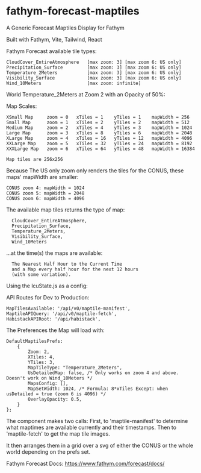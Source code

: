 # fathym-forecast-maptiles
A Generic Forecast Maptiles Display for Fathym

Built with Fathym, Vite, Tailwind, React

Fathym Forecast available tile types:

    CloudCover_EntireAtmosphere   [max zoom: 3] [max zoom 6: US only]
    Precipitation_Surface         [max zoom: 3] [max zoom 6: US only]
    Temperature_2Meters           [max zoom: 3] [max zoom 6: US only]
    Visibility_Surface            [max zoom: 3] [max zoom 6: US only]
    Wind_10Meters                 [max zoom: infinite]

World Temperature_2Meters at Zoom 2 with an Opacity of 50%:

Map Scales:

    XSmall Map     zoom = 0   xTiles = 1    yTiles = 1    mapWidth = 256
    Small Map      zoom = 1   xTiles = 2    yTiles = 2    mapWidth = 512
    Medium Map     zoom = 2   xTiles = 4    yTiles = 3    mapWidth = 1024
    Large Map      zoom = 3   xTiles = 8    yTiles = 6    mapWidth = 2048
    XLarge Map     zoom = 4   xTiles = 16   yTiles = 12   mapWidth = 4096
    XXLarge Map    zoom = 5   xTiles = 32   yTiles = 24   mapWidth = 8192
    XXXLarge Map   zoom = 6   xTiles = 64   yTiles = 48   mapWidth = 16384

    Map tiles are 256x256

Because The US only zoom only renders the tiles for the CONUS, these maps' mapWidth are smaller:
    
    CONUS zoom 4: mapWidth = 1024
    CONUS zoom 5: mapWidth = 2048
    CONUS zoom 6: mapWidth = 4096

The available map tiles returns the type of map:
    
      CloudCover_EntireAtmosphere,
      Precipitation_Surface,
      Temperature_2Meters,
      Visibility_Surface,
      Wind_10Meters
      
...at the time(s) the maps are available:
    
      The Nearest Half Hour to the Current Time
      and a Map every half hour for the next 12 hours
      (with some variation).

Using the lcuState.js as a config:

  API Routes for Dev to Production:

    MapTilesAvailable: '/api/v0/maptile-manifest',
    MaptileAPIQuery: '/api/v0/maptile-fetch',
    HabistackAPIRoot: '/api/habistack',

  The Preferences the Map will load with:
  
    DefaultMaptilesPrefs: 
        {
            Zoom: 2,
            XTiles: 4,
            YTiles: 3,
            MapTileType: "Temperature_2Meters",
            UsDetailedMap: false, /* Only works on zoom 4 and above. Doesn't work on Wind_10Meters */
            MapsConfig: [],
            MapSetWidth: 1024, /* Formula: 8*xTiles Except: when usDetailed = true (zoom 6 is 4096) */
            OverlayOpacity: 0.5,
        }
    };

The component makes two calls:
  First, to 'maptile-manifest' to determine what maptimes are available currently and their timestamps.
  Then to 'maptile-fetch' to get the map tile images.

It then arranges them in a grid over a svg of either the CONUS or the whole world depending on the prefs set.

Fathym Forecast Docs: https://www.fathym.com/forecast/docs/
    
